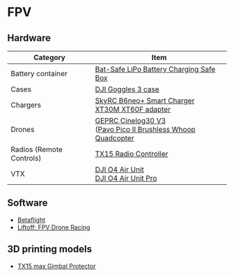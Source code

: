 # FPV

## Hardware

Category | Item
--- | ---
Battery container | [Bat-Safe LiPo Battery Charging Safe Box](https://www.bat-safe.com/product-page/bat-safe)
Cases | [DJI Goggles 3 case](https://www.aliexpress.com/item/1005006857667055.html?spm=a2g0o.order_list.order_list_main.5.721e1802an9A9C)
Chargers | [SkyRC B6neo+ Smart Charger](https://www.skyrc.com/b6neo+) <br> [XT30M XT60F adapter](https://www.aliexpress.com/item/1005004012096228.html?spm=a2g0o.order_list.order_list_main.10.721e1802an9A9C)
Drones | [GEPRC Cinelog30 V3](https://geprc.com/product/geprc-cinelog30-v3-o4-pro-quadcopter/) <br> ([Pavo Pico II Brushless Whoop Quadcopter](https://betafpv.com/products/pavo-pico-ii-brushless-whoop-quadcopter)
Radios (Remote Controls) | [TX15 Radio Controller](https://radiomasterrc.com/products/tx15-radio-controller-elrs-m2)
VTX | [DJI O4 Air Unit](https://store.dji.com/ca/product/dji-o4-air-unit?vid=180771) <br> [DJI O4 Air Unit Pro](https://store.dji.com/ca/product/dji-o4-air-unit-pro?vid=180741)

## Software

* [Betaflight](https://www.betaflight.com/)
* [Liftoff: FPV Drone Racing](https://store.steampowered.com/app/410340/Liftoff_FPV_Drone_Racing/)
  
## 3D printing models

* [TX15 max Gimbal Protector](https://makerworld.com/en/models/1913867-tx15-max-gimbal-protector-tpu-pla)
